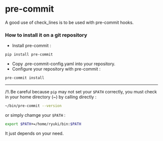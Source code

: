 # pre-commit
A good use of check_lines is to be used with pre-commit hooks.

### How to install it on a git repository
 - Install pre-commit :
```sh
pip install pre-commit
```
 - Copy .pre-commit-config.yaml into your repository.
 - Configure your repository with pre-commit :
```sh
pre-commit install
```
---
/!\ Be careful because `pip` may not set your `$PATH` correctly, you must
check in your home directory (~) by calling directly :
```sh
~/bin/pre-commit --version
```
or simply chamge your `$PATH` :
```sh
export $PATH+=/home/ryuki/bin:$PATH
```
It just depends on your need.
